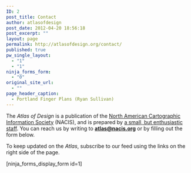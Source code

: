 ```yaml
---
ID: 2
post_title: Contact
author: atlasofdesign
post_date: 2012-04-20 18:56:18
post_excerpt: ""
layout: page
permalink: http://atlasofdesign.org/contact/
published: true
pw_single_layout:
  - "1"
  - "1"
ninja_forms_form:
  - "0"
original_site_url:
  - ""
page_header_caption:
  - Portland Finger Plans (Ryan Sullivan)
---
```


The <em>Atlas of Design</em> is a publication of the <a href="http://nacis.org">North American Cartographic Information Society</a> (NACIS), and is prepared by <a title="About the Editors" href="http://atlasofdesign.org/staff">a small, but enthusiastic staff</a>. You can reach us by writing to <strong>atlas@nacis.org</strong> or by filling out the form below.

To keep updated on the <em>Atlas</em>, subscribe to our feed using the links on the right side of the page.

[ninja_forms_display_form id=1]